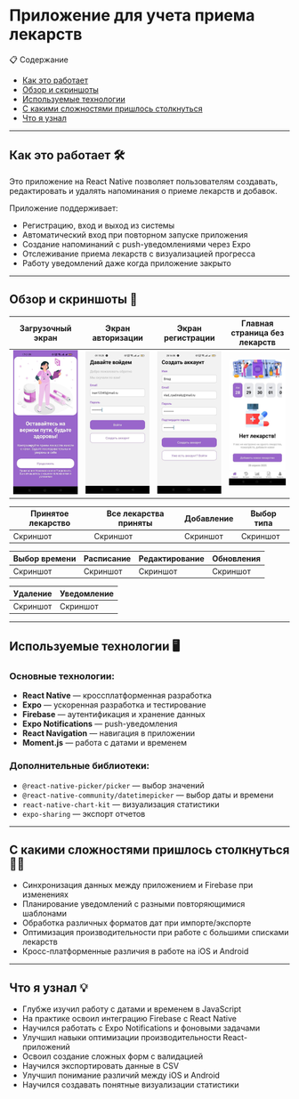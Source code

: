 # Приложение для учета приема лекарств

📋 Содержание
- [Как это работает](#как-это-работает)
- [Обзор и скриншоты](#обзор-и-скриншоты)
- [Используемые технологии](#используемые-технологии)
- [С какими сложностями пришлось столкнуться](#с-какими-сложностями-пришлось-столкнуться)
- [Что я узнал](#что-я-узнал)

---

## Как это работает 🛠️

Это приложение на React Native позволяет пользователям создавать, редактировать и удалять напоминания о приеме лекарств и добавок.

Приложение поддерживает:
- Регистрацию, вход и выход из системы
- Автоматический вход при повторном запуске приложения
- Создание напоминаний с push-уведомлениями через Expo
- Отслеживание приема лекарств с визуализацией прогресса
- Работу уведомлений даже когда приложение закрыто

---

## Обзор и скриншоты 📸

| Загрузочный экран| Экран авторизации | Экран регистрации | Главная страница без лекарств|
|:-------------------------:|:-------------------------:|:-------------------------:|:-------------------------:|
|<img src="./assets/screenshots/Loading_screen.jpg" width="200" />|<img src="./assets/screenshots/login.jpg" width="200" />|<img src="./assets/screenshots/registration.jpg" width="200" />|<img src="./assets/screenshots/no_medications.jpg" width="200" />|

| Принятое лекарство | Все лекарства приняты | Добавление | Выбор типа |
|---------------------|----------------------|------------|------------|
| Скриншот            | Скриншот             | Скриншот   | Скриншот   |

| Выбор времени | Расписание | Редактирование | Обновления |
|----------------|------------|----------------|------------|
| Скриншот        | Скриншот   | Скриншот       | Скриншот   |

| Удаление | Уведомление |
|----------|-------------|
| Скриншот  | Скриншот    |

---

## Используемые технологии 🖥️

### Основные технологии:
- **React Native** — кроссплатформенная разработка
- **Expo** — ускоренная разработка и тестирование
- **Firebase** — аутентификация и хранение данных
- **Expo Notifications** — push-уведомления
- **React Navigation** — навигация в приложении
- **Moment.js** — работа с датами и временем

### Дополнительные библиотеки:
- `@react-native-picker/picker` — выбор значений
- `@react-native-community/datetimepicker` — выбор даты и времени
- `react-native-chart-kit` — визуализация статистики
- `expo-sharing` — экспорт отчетов

---

## С какими сложностями пришлось столкнуться 💪🏻

- Синхронизация данных между приложением и Firebase при изменениях
- Планирование уведомлений с разными повторяющимися шаблонами
- Обработка различных форматов дат при импорте/экспорте
- Оптимизация производительности при работе с большими списками лекарств
- Кросс-платформенные различия в работе на iOS и Android

---

## Что я узнал 💡

- Глубже изучил работу с датами и временем в JavaScript
- На практике освоил интеграцию Firebase с React Native
- Научился работать с Expo Notifications и фоновыми задачами
- Улучшил навыки оптимизации производительности React-приложений
- Освоил создание сложных форм с валидацией
- Научился экспортировать данные в CSV
- Улучшил понимание различий между iOS и Android
- Научился создавать понятные визуализации статистики
